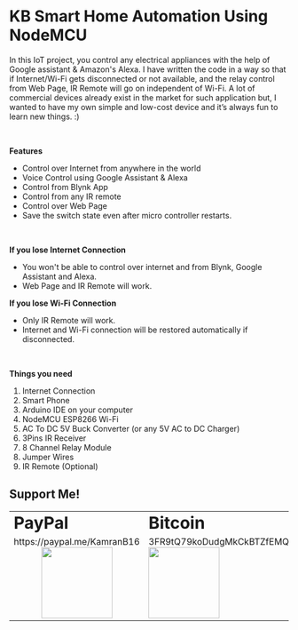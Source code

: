 # KB Smart Home Automation Using NodeMCU

In this IoT project, you control any electrical appliances with the help of Google assistant & Amazon's Alexa.
I have written the code in a way so that if Internet/Wi-Fi gets disconnected or not available, and the relay control from Web Page, IR Remote will go on independent of Wi-Fi.
A lot of commercial devices already exist in the market for such application but, I wanted to have my own simple and low-cost device and it’s always fun to learn new things. :)

<br />

**Features**

- Control over Internet from anywhere in the world
- Voice Control using Google Assistant & Alexa
- Control from Blynk App
- Control from any IR remote
-	Control over Web Page
-	Save the switch state even after micro controller restarts.

<br />

**If you lose Internet Connection**
- You won't be able to control over internet and from Blynk, Google Assistant and Alexa.
- Web Page and IR Remote will work.	

**If you lose Wi-Fi Connection**
- Only IR Remote will work.
- Internet and Wi-Fi connection will be restored automatically if disconnected.

<br />


**Things you need**
1.	Internet Connection
2.	Smart Phone
3.	Arduino IDE on your computer
4.	NodeMCU ESP8266 Wi-Fi
5.	AC To DC 5V Buck Converter (or any 5V AC to DC Charger)
6.	3Pins IR Receiver
7.	8 Channel Relay Module
8.	Jumper Wires
9.	IR Remote (Optional)


## Support Me!




<table border="0">
 <tr>
    <td><b style="font-size:30px">PayPal</b></td>
    <td><b style="font-size:30px">Bitcoin</b></td>
    <td><b style="font-size:30px">Ethereum</b></td>
 </tr>
 <tr>
   <td style="text-align:center;">
   https://paypal.me/KamranB16 <br />
   <img src="https://user-images.githubusercontent.com/23693439/118349412-f154eb80-b569-11eb-9aa9-d39cd2014b9d.png" width="128px" height="128px">
   </td>
   
   <td>
   3FR9tQ79koDudgMkCkBTZfEMQA6Hu4rj95 <br />
   <img src="https://user-images.githubusercontent.com/23693439/118349429-0893d900-b56a-11eb-87a0-947b454000d3.png" width="128px" height="128px">
   </td>
   
   <td>
   0xF1642b10fF95438a0F0aa026bc3daa1Ec998Cd8a <br />
   <img src="https://user-images.githubusercontent.com/23693439/118349438-15183180-b56a-11eb-844a-4bb85f36f8b2.png" width="128px" height="128px">
   </td>
  
    
 </tr>
</table>
